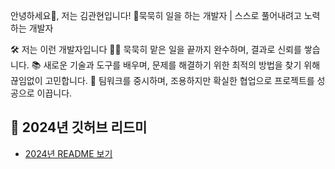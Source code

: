 안녕하세요👋, 저는 김관현입니다!
묵묵히 일을 하는 개발자 | 스스로 풀어내려고 노력하는 개발자 

🛠️ 저는 이런 개발자입니다
👨‍💻 묵묵히 맡은 일을 끝까지 완수하며, 결과로 신뢰를 쌓습니다.
📚 새로운 기술과 도구를 배우며, 문제를 해결하기 위한 최적의 방법을 찾기 위해 끊임없이 고민합니다.
🤝 팀워크를 중시하며, 조용하지만 확실한 협업으로 프로젝트를 성공으로 이끕니다.










## 📅 2024년 깃허브 리드미
- [2024년 README 보기](https://github.com/KWANHYUNKIM/-/blob/main/%EC%9D%BC%EB%8C%80%EA%B8%B0/README2024.md)



